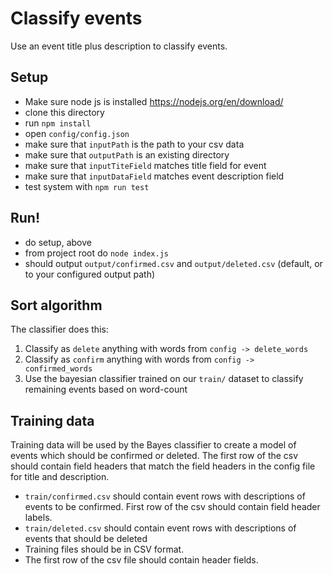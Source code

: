 # Classify events
Use an event title plus description to classify events.

## Setup
* Make sure node js is installed https://nodejs.org/en/download/
* clone this directory
* run `npm install`
* open `config/config.json`
* make sure that `inputPath` is the path to your csv data
* make sure that `outputPath` is an existing directory
* make sure that `inputTiteField` matches title field for event
* make sure that `inputDataField` matches event description field
* test system with `npm run test`

## Run!
* do setup, above
* from project root do `node index.js`
* should output `output/confirmed.csv` and `output/deleted.csv` (default, or to your configured output path)

## Sort algorithm
The classifier does this:
1. Classify as `delete` anything with words from `config -> delete_words`
2. Classify as `confirm` anything with words from `config -> confirmed_words`
3. Use the bayesian classifier trained on our `train/` dataset to classify remaining events based on word-count 

## Training data
Training data will be used by the Bayes classifier to create a model of events which should be confirmed or deleted. The first row of the csv should contain field headers that match the field headers in the config file for title and description.
* `train/confirmed.csv` should contain event rows with descriptions of events to be confirmed. First row of the csv should contain field header labels.
* `train/deleted.csv` should contain event rows with descriptions of events that should be deleted
* Training files should be in CSV format. 
* The first row of the csv file should contain header fields.
